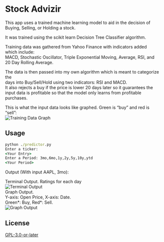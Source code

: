 # Stock Advizir

This app uses a trained machine learning model to aid in the decision of Buying, Selling, or Holding a stock. 
  
It was trained using the scikit learn Decision Tree Classifier algorithm.  
  
Training data was gathered from Yahoo Finance with indicators added which include:  
MACD, Stochastic Oscillator, Triple Exponential Moving, Average, RSI, and 20 Day Rolling Average.  
  
The data is then passed into my own algorithm which is meant to categorize the  
days into Buy/Sell/Hold using two indicators: RSI and MACD.  
It also rejects a buy if the price is lower 20 days later so it guarantees the input data is profitable so that the model only learns from profitable purchases.  
   
This is what the input data looks like graphed. Green is “buy” and red is “sell”:  
![Training Data Graph](https://i.imgur.com/HBPMrK9.png)  
  
## Usage
```cmd
python ./predictor.py
Enter a ticker:
<Your Entry>
Enter a Period: 3mo,6mo,1y,2y,5y,10y,ytd
<Your Period>
```
Output (With input AAPL, 3mo):    
  
Terminal Output. Ratings for each day  
![Terminal Output](https://i.imgur.com/Z5R6A6i.png)  
Graph Output.  
Y-axis: Open Price, X-axis: Date.  
Green*: Buy, Red*: Sell.  
![Graph Output](https://i.imgur.com/481mwAh.png)  
  
## License
[GPL-3.0-or-later](https://choosealicense.com/licenses/gpl-3.0/)
